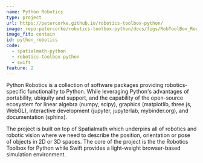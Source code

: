 ```yaml
---
name: Python Robotics
type: project
url: https://petercorke.github.io/robotics-toolbox-python/
image: repo:petercorke/robotics-toolbox-python/docs/figs/RobToolBox_RoundLogoB.png
image_fit: contain
id: python_robotics
code:
  - spatialmath-python
  - robotics-toolbox-python
  - swift
feature: 2
---
```


Python Robotics is a collection of software packages providing robotics-specific functionality to Python. While leveraging Python's advantages of portability, ubiquity and support, and the capability of the open-source ecosystem for linear algebra (numpy, scipy), graphics (matplotlib, three.js, WebGL), interactive development (jupyter, jupyterlab, mybinder.org), and documentation (sphinx).

The project is built on top of Spatialmath which underpins all of robotics and robotic vision where we need to describe the position, orientation or pose of objects in 2D or 3D spaces. The core of the project is the the Robotics Toolbox for Python while Swift provides a light-weight browser-based simulation environment.
